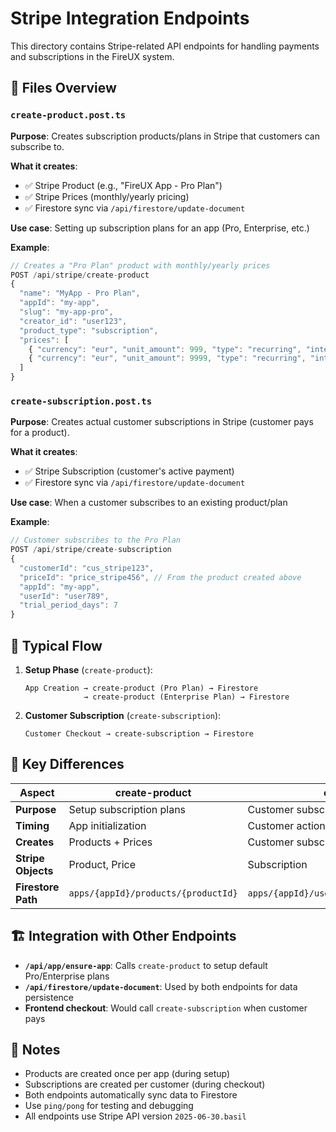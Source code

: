 # Stripe Integration Endpoints

This directory contains Stripe-related API endpoints for handling payments and subscriptions in the FireUX system.

## 📁 Files Overview

### `create-product.post.ts`

**Purpose**: Creates subscription products/plans in Stripe that customers can subscribe to.

**What it creates**:

- ✅ Stripe Product (e.g., "FireUX App - Pro Plan")
- ✅ Stripe Prices (monthly/yearly pricing)
- ✅ Firestore sync via `/api/firestore/update-document`

**Use case**: Setting up subscription plans for an app (Pro, Enterprise, etc.)

**Example**:

```javascript
// Creates a "Pro Plan" product with monthly/yearly prices
POST /api/stripe/create-product
{
  "name": "MyApp - Pro Plan",
  "appId": "my-app",
  "slug": "my-app-pro",
  "creator_id": "user123",
  "product_type": "subscription",
  "prices": [
    { "currency": "eur", "unit_amount": 999, "type": "recurring", "interval": "month" },
    { "currency": "eur", "unit_amount": 9999, "type": "recurring", "interval": "year" }
  ]
}
```

### `create-subscription.post.ts`

**Purpose**: Creates actual customer subscriptions in Stripe (customer pays for a product).

**What it creates**:

- ✅ Stripe Subscription (customer's active payment)
- ✅ Firestore sync via `/api/firestore/update-document`

**Use case**: When a customer subscribes to an existing product/plan

**Example**:

```javascript
// Customer subscribes to the Pro Plan
POST /api/stripe/create-subscription
{
  "customerId": "cus_stripe123",
  "priceId": "price_stripe456", // From the product created above
  "appId": "my-app",
  "userId": "user789",
  "trial_period_days": 7
}
```

## 🔄 Typical Flow

1. **Setup Phase** (`create-product`):

   ```
   App Creation → create-product (Pro Plan) → Firestore
                → create-product (Enterprise Plan) → Firestore
   ```

2. **Customer Subscription** (`create-subscription`):
   ```
   Customer Checkout → create-subscription → Firestore
   ```

## 🎯 Key Differences

| Aspect             | create-product                      | create-subscription                                 |
| ------------------ | ----------------------------------- | --------------------------------------------------- |
| **Purpose**        | Setup subscription plans            | Customer subscribes                                 |
| **Timing**         | App initialization                  | Customer action                                     |
| **Creates**        | Products + Prices                   | Customer subscription                               |
| **Stripe Objects** | Product, Price                      | Subscription                                        |
| **Firestore Path** | `apps/{appId}/products/{productId}` | `apps/{appId}/users/{userId}/subscriptions/{subId}` |

## 🏗️ Integration with Other Endpoints

- **`/api/app/ensure-app`**: Calls `create-product` to setup default Pro/Enterprise plans
- **`/api/firestore/update-document`**: Used by both endpoints for data persistence
- **Frontend checkout**: Would call `create-subscription` when customer pays

## 📝 Notes

- Products are created once per app (during setup)
- Subscriptions are created per customer (during checkout)
- Both endpoints automatically sync data to Firestore
- Use `ping/pong` for testing and debugging
- All endpoints use Stripe API version `2025-06-30.basil`
